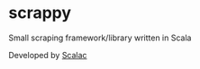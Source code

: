 # scrappy
Small scraping framework/library written in Scala

Developed by [Scalac](https://scalac.io/?utm_source=scalac_github&utm_campaign=scalac1&utm_medium=web)
